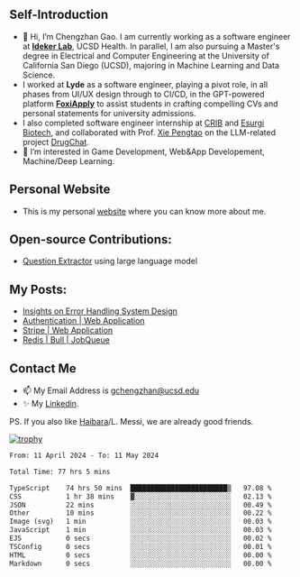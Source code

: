 ## Self-Introduction
- 👋 Hi, I’m Chengzhan Gao. I am currently working as a software engineer at **[Ideker Lab](https://idekerlab.ucsd.edu/)**, UCSD Health. In parallel, I am also pursuing a Master's degree in Electrical and Computer Engineering at the University of California San Diego (UCSD), majoring in Machine Learning and Data Science.
- I worked at **Lyde** as a software engineer, playing a pivot role, in all phases from UI/UX design through to CI/CD, in the GPT-powered platform **[FoxiApply](https://lyde.io)** to assist students in crafting compelling CVs and personal statements for university admissions.
- I also completed software engineer internship at [CRIB](https://apps.apple.com/us/app/crib-for-roommates/id6468918103?platform=iphone) and [Esurgi Biotech](https://myesurgi.com/), and collaborated with Prof. [Xie Pengtao](https://pengtaoxie.github.io/) on the LLM-related project [DrugChat](https://github.com/UCSD-AI4H/drugchat).
- 👀 I’m interested in Game Development, Web&App Developement, Machine/Deep Learning.

## Personal Website
-  This is my personal [website](https://gaochengzhan.netlify.app/) where you can know more about me.

## Open-source Contributions:
- [Question Extractor](https://github.com/nestordemeure/question_extractor) using large language model

## My Posts:
- [Insights on Error Handling System Design](https://gaochengzhan.netlify.app/post/error-handling/)
- [Authentication | Web Application](https://gaochengzhan.netlify.app/post/authentication/)
- [Stripe | Web Application](https://gaochengzhan.netlify.app/post/stripe/)
- [Redis | Bull | JobQueue](https://gaochengzhan.netlify.app/post/job-queue/)

## Contact Me
- 📫 My Email Address is gchengzhan@ucsd.edu
- ✨ My [Linkedin](https://www.linkedin.com/in/chengzhan-christoffel-gao/).

PS. If you also like [Haibara](https://www.detectiveconanworld.com/wiki/Ai_Haibara)/L. Messi, we are already good friends.

[![trophy](https://github-profile-trophy.vercel.app/?username=gaochengzhan&theme=flat&row=1&margin-w=12)](https://github.com/ryo-ma/github-profile-trophy)

<!--START_SECTION:waka-->

```txt
From: 11 April 2024 - To: 11 May 2024

Total Time: 77 hrs 5 mins

TypeScript    74 hrs 50 mins  ████████████████████████▒   97.08 %
CSS           1 hr 38 mins    ▓░░░░░░░░░░░░░░░░░░░░░░░░   02.13 %
JSON          22 mins         ░░░░░░░░░░░░░░░░░░░░░░░░░   00.49 %
Other         10 mins         ░░░░░░░░░░░░░░░░░░░░░░░░░   00.22 %
Image (svg)   1 min           ░░░░░░░░░░░░░░░░░░░░░░░░░   00.03 %
JavaScript    1 min           ░░░░░░░░░░░░░░░░░░░░░░░░░   00.03 %
EJS           0 secs          ░░░░░░░░░░░░░░░░░░░░░░░░░   00.02 %
TSConfig      0 secs          ░░░░░░░░░░░░░░░░░░░░░░░░░   00.01 %
HTML          0 secs          ░░░░░░░░░░░░░░░░░░░░░░░░░   00.00 %
Markdown      0 secs          ░░░░░░░░░░░░░░░░░░░░░░░░░   00.00 %
```

<!--END_SECTION:waka-->

<!---
gaochengzhan/gaochengzhan is a ✨ special ✨ repository because its `README.md` (this file) appears on your GitHub profile.
You can click the Preview link to take a look at your changes.
--->
